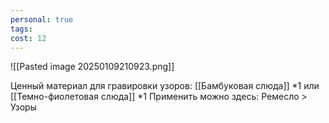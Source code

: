 ```yaml
---
personal: true
tags: 
cost: 12
---
```

![[Pasted image 20250109210923.png]]

Ценный материал для гравировки узоров: [[Бамбуковая слюда]] \*1 или [[Темно-фиолетовая слюда]] \*1
Применить можно здесь: Ремесло > Узоры
